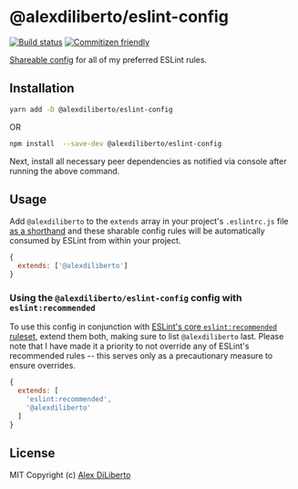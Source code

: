 # @alexdiliberto/eslint-config
[![Build status][travis-badge]][travis-url]
[![Commitizen friendly][cz-badge]][cz-cli-url]

[Shareable config](http://eslint.org/docs/developer-guide/shareable-configs.html) for all of my preferred ESLint rules.

## Installation
```bash
yarn add -D @alexdiliberto/eslint-config
```

OR

```bash
npm install  --save-dev @alexdiliberto/eslint-config
```

Next, install all necessary peer dependencies as notified via console after running the above command.

## Usage
Add `@alexdiliberto` to the `extends` array in your project's `.eslintrc.js` file [as a shorthand](http://eslint.org/docs/developer-guide/shareable-configs#npm-scoped-modules) and these sharable config rules will be automatically consumed by ESLint from within your project.

```js
{
  extends: ['@alexdiliberto']
}
```

### Using the `@alexdiliberto/eslint-config` config with `eslint:recommended`

To use this config in conjunction with [ESLint's core `eslint:recommended` ruleset](http://eslint.org/docs/rules/), extend them both, making sure to list `@alexdiliberto` last. Please note that I have made it a priority to not override any of ESLint's recommended rules -- this serves only as a precautionary measure to ensure overrides.

```js
{
  extends: [
    'eslint:recommended',
    '@alexdiliberto'
  ]
}
```

## License
MIT Copyright (c) [Alex DiLiberto](https://alexdiliberto.com/)


[travis-badge]: https://travis-ci.org/alexdiliberto/eslint-config.svg?branch=master
[travis-url]: https://travis-ci.org/alexdiliberto/eslint-config
[cz-badge]: https://img.shields.io/badge/commitizen-friendly-brightgreen.svg
[cz-cli-url]: https://commitizen.github.io/cz-cli/
